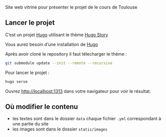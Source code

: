 Site web vitrine pour présenter le projet de le cours de Toulouse

## Lancer le projet

C’est un projet [Hugo](https://gohugo.io) utilisant le thème [Hugo Story](https://github.com/caressofsteel/hugo-story)

Vous aurez besoin d’une installation de [Hugo](https://gohugo.io)

Après avoir cloné le repository il faut télecharger le thème :

```bash
git submodule update --init --remote --recursive
```

Pour lancer le projet :

```bash
hugo serve
```

Ouvrez [http://localhost:1313](http://localhost:1313) dans votre navigateur pour voir le résultat.

## Où modifier le contenu

- les textes sont dans le dossier `data` chaque fichier `.yml` correspondant à une partie du site
- les images sont dans le dossier `static/images`
